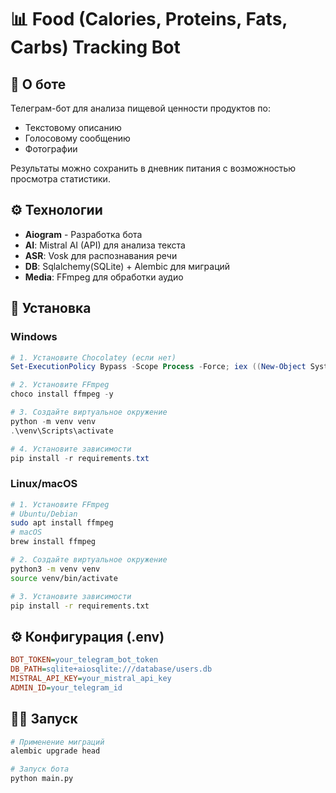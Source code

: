 # 📊 Food (Calories, Proteins, Fats, Carbs) Tracking Bot

## 🤖 О боте
Телеграм-бот для анализа пищевой ценности продуктов по:
- Текстовому описанию
- Голосовому сообщению
- Фотографии
  
Результаты можно сохранить в дневник питания с возможностью просмотра статистики.

## ⚙️ Технологии
- **Aiogram** - Разработка бота
- **AI**: Mistral AI (API) для анализа текста
- **ASR**: Vosk для распознавания речи
- **DB**: Sqlalchemy(SQLite) + Alembic для миграций
- **Media**: FFmpeg для обработки аудио

## 🚀 Установка

### Windows
```powershell
# 1. Установите Chocolatey (если нет)
Set-ExecutionPolicy Bypass -Scope Process -Force; iex ((New-Object System.Net.WebClient).DownloadString('https://community.chocolatey.org/install.ps1'))

# 2. Установите FFmpeg
choco install ffmpeg -y

# 3. Создайте виртуальное окружение
python -m venv venv
.\venv\Scripts\activate

# 4. Установите зависимости
pip install -r requirements.txt
```

### Linux/macOS
```bash
# 1. Установите FFmpeg
# Ubuntu/Debian
sudo apt install ffmpeg
# macOS
brew install ffmpeg

# 2. Создайте виртуальное окружение
python3 -m venv venv
source venv/bin/activate

# 3. Установите зависимости
pip install -r requirements.txt
```

## ⚙️ Конфигурация (.env)
```ini
BOT_TOKEN=your_telegram_bot_token
DB_PATH=sqlite+aiosqlite:///database/users.db
MISTRAL_API_KEY=your_mistral_api_key
ADMIN_ID=your_telegram_id
```

## 🏃‍♂️ Запуск
```bash
# Применение миграций
alembic upgrade head

# Запуск бота
python main.py
```
